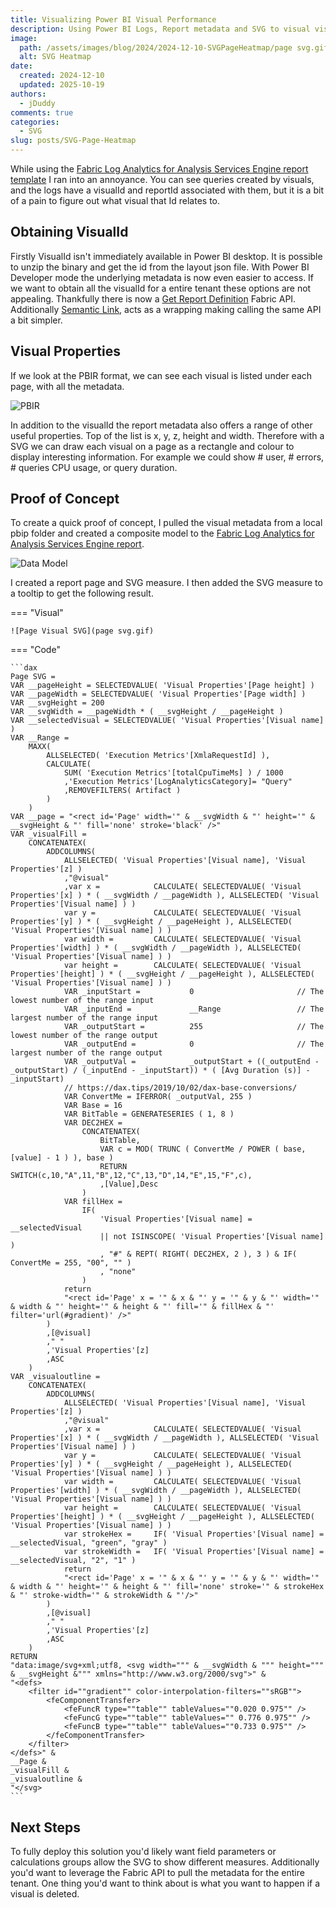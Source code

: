 ```yaml
---
title: Visualizing Power BI Visual Performance
description: Using Power BI Logs, Report metadata and SVG to visual visual performance and usage with a page heatmap
image:
  path: /assets/images/blog/2024/2024-12-10-SVGPageHeatmap/page svg.gif
  alt: SVG Heatmap
date:
  created: 2024-12-10
  updated: 2025-10-19
authors:
  - jDuddy
comments: true
categories:
  - SVG
slug: posts/SVG-Page-Heatmap
---
```

 
While using the [Fabric Log Analytics for Analysis Services Engine report template](https://github.com/microsoft/PowerBI-LogAnalytics-Template-Reports/blob/main/FabricASEngineAnalytics/README.md) I ran into an annoyance. You can see queries created by visuals, and the logs have a visualId and reportId associated with them, but it is a bit of a pain to figure out what visual that Id relates to.

## Obtaining VisualId

Firstly VisualId isn't immediately available in Power BI desktop. It is possible to unzip the binary and get the id from the layout json file. With Power BI Developer mode the underlying metadata is now even easier to access. If we want to obtain all the visualId for a entire tenant these options are not appealing. Thankfully there is now a [Get Report Definition](https://learn.microsoft.com/en-us/rest/api/fabric/report/items/get-report-definition?tabs=HTTP) Fabric API. Additionally [Semantic Link](https://fabric.guru/getting-visualids-of-all-the-visuals-in-a-power-bi-report), acts as a wrapping making calling the same API a bit simpler.

## Visual Properties

If we look at the PBIR format, we can see each visual is listed under each page, with all the metadata. 

![PBIR](pbir.png)

In addition to the visualId the report metadata also offers a range of other useful properties. Top of the list is x, y, z, height and width. Therefore with a SVG we can draw each visual on a page as a rectangle and colour to display interesting information. For example we could show # user, # errors, # queries CPU usage, or query duration.

## Proof of Concept

To create a quick proof of concept, I pulled the visual metadata from a local pbip folder and created a composite model to the [Fabric Log Analytics for Analysis Services Engine report](https://github.com/microsoft/PowerBI-LogAnalytics-Template-Reports/blob/main/FabricASEngineAnalytics/README.md). 

![Data Model](Datamodel.png)

I created a report page and SVG measure. I then added the SVG measure to a tooltip to get the following result.

=== "Visual"

    ![Page Visual SVG](page svg.gif)

=== "Code"

    ```dax
    Page SVG =
    VAR __pageHeight = SELECTEDVALUE( 'Visual Properties'[Page height] )
    VAR __pageWidth = SELECTEDVALUE( 'Visual Properties'[Page width] )
    VAR __svgHeight = 200
    VAR __svgWidth = __pageWidth * ( __svgHeight / __pageHeight )
    VAR __selectedVisual = SELECTEDVALUE( 'Visual Properties'[Visual name]  )
    VAR __Range =
        MAXX(
            ALLSELECTED( 'Execution Metrics'[XmlaRequestId] ),
            CALCULATE(
                SUM( 'Execution Metrics'[totalCpuTimeMs] ) / 1000
                ,'Execution Metrics'[LogAnalyticsCategory]= "Query"
                ,REMOVEFILTERS( Artifact )
            )
        )
    VAR __page = "<rect id='Page' width='" & __svgWidth & "' height='" & __svgHeight & "' fill='none' stroke='black' />"
    VAR _visualFill =
        CONCATENATEX(
            ADDCOLUMNS(
                ALLSELECTED( 'Visual Properties'[Visual name], 'Visual Properties'[z] )
                ,"@visual"
                ,var x =            CALCULATE( SELECTEDVALUE( 'Visual Properties'[x] ) * ( __svgWidth / __pageWidth ), ALLSELECTED( 'Visual Properties'[Visual name] ) )
                var y =             CALCULATE( SELECTEDVALUE( 'Visual Properties'[y] ) * ( __svgHeight / __pageHeight ), ALLSELECTED( 'Visual Properties'[Visual name] ) )
                var width =         CALCULATE( SELECTEDVALUE( 'Visual Properties'[width] ) * ( __svgWidth / __pageWidth ), ALLSELECTED( 'Visual Properties'[Visual name] ) )
                var height =        CALCULATE( SELECTEDVALUE( 'Visual Properties'[height] ) * ( __svgHeight / __pageHeight ), ALLSELECTED( 'Visual Properties'[Visual name] ) )
                VAR _inputStart =           0                       // The lowest number of the range input
                VAR _inputEnd =             __Range                 // The largest number of the range input
                VAR _outputStart =          255                     // The lowest number of the range output
                VAR _outputEnd =            0                       // The largest number of the range output        
                VAR _outputVal =            _outputStart + ((_outputEnd - _outputStart) / (_inputEnd - _inputStart)) * ( [Avg Duration (s)] - _inputStart)
                // https://dax.tips/2019/10/02/dax-base-conversions/
                VAR ConvertMe = IFERROR( _outputVal, 255 )
                VAR Base = 16
                VAR BitTable = GENERATESERIES ( 1, 8 )
                VAR DEC2HEX =
                    CONCATENATEX(
                        BitTable,
                        VAR c = MOD( TRUNC ( ConvertMe / POWER ( base, [value] - 1 ) ), base )
                        RETURN SWITCH(c,10,"A",11,"B",12,"C",13,"D",14,"E",15,"F",c),
                        ,[Value],Desc
                    )
                VAR fillHex =
                    IF(
                        'Visual Properties'[Visual name] = __selectedVisual
                        || not ISINSCOPE( 'Visual Properties'[Visual name] )
                        , "#" & REPT( RIGHT( DEC2HEX, 2 ), 3 ) & IF( ConvertMe = 255, "00", "" )
                        , "none"
                    )
                return
                "<rect id='Page' x = '" & x & "' y = '" & y & "' width='" & width & "' height='" & height & "' fill='" & fillHex & "' filter='url(#gradient)' />"
            )
            ,[@visual]
            ," "
            ,'Visual Properties'[z]
            ,ASC
        )
    VAR _visualoutline =
        CONCATENATEX(
            ADDCOLUMNS(
                ALLSELECTED( 'Visual Properties'[Visual name], 'Visual Properties'[z] )
                ,"@visual"
                ,var x =            CALCULATE( SELECTEDVALUE( 'Visual Properties'[x] ) * ( __svgWidth / __pageWidth ), ALLSELECTED( 'Visual Properties'[Visual name] ) )
                var y =             CALCULATE( SELECTEDVALUE( 'Visual Properties'[y] ) * ( __svgHeight / __pageHeight ), ALLSELECTED( 'Visual Properties'[Visual name] ) )
                var width =         CALCULATE( SELECTEDVALUE( 'Visual Properties'[width] ) * ( __svgWidth / __pageWidth ), ALLSELECTED( 'Visual Properties'[Visual name] ) )
                var height =        CALCULATE( SELECTEDVALUE( 'Visual Properties'[height] ) * ( __svgHeight / __pageHeight ), ALLSELECTED( 'Visual Properties'[Visual name] ) )
                var strokeHex =     IF( 'Visual Properties'[Visual name] = __selectedVisual, "green", "gray" )
                var strokeWidth =   IF( 'Visual Properties'[Visual name] = __selectedVisual, "2", "1" )
                return
                "<rect id='Page' x = '" & x & "' y = '" & y & "' width='" & width & "' height='" & height & "' fill='none' stroke='" & strokeHex & "' stroke-width='" & strokeWidth & "'/>"
            )
            ,[@visual]
            ," "
            ,'Visual Properties'[z]
            ,ASC
        )
    RETURN
    "data:image/svg+xml;utf8, <svg width=""" & __svgWidth & """ height=""" & __svgHeight &""" xmlns="http://www.w3.org/2000/svg">" &
    "<defs>
        <filter id=""gradient"" color-interpolation-filters=""sRGB"">
            <feComponentTransfer>
                <feFuncR type=""table"" tableValues=""0.020 0.975"" />
                <feFuncG type=""table"" tableValues="" 0.776 0.975"" />
                <feFuncB type=""table"" tableValues=""0.733 0.975"" />
            </feComponentTransfer>
        </filter>
    </defs>" &
    __Page &
    _visualFill &
    _visualoutline &
    "</svg>
    ```

## Next Steps

To fully deploy this solution you'd likely want field parameters or calculations groups allow the SVG to show different measures. Additionally you'd want to leverage the Fabric API to pull the metadata for the entire tenant. One thing you'd want to think about is what you want to happen if a visual is deleted.